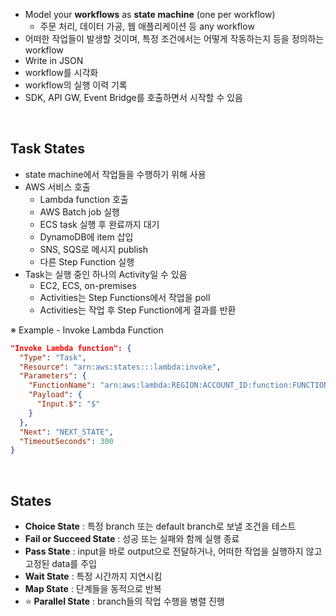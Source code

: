 - Model your **workflows** as **state machine** (one per workflow)
  - 주문 처리, 데이터 가공, 웹 애플리케이션 등 any workflow
- 어떠한 작업들이 발생할 것이며, 특정 조건에서는 어떻게 작동하는지 등을 정의하는 workflow
- Write in JSON
- workflow를 시각화
- workflow의 실행 이력 기록
- SDK, API GW, Event Bridge를 호출하면서 시작할 수 있음

<br>

## Task States

- state machine에서 작업들을 수행하기 위해 사용
- AWS 서비스 호출
  - Lambda function 호출
  - AWS Batch job 실행
  - ECS task 실행 후 완료까지 대기
  - DynamoDB에 item 삽입
  - SNS, SQS로 메시지 publish
  - 다른 Step Function 실행
- Task는 실행 중인 하나의 Activity일 수 있음
  - EC2, ECS, on-premises
  - Activities는 Step Functions에서 작업을 poll
  - Activities는 작업 후 Step Function에게 결과를 반환

※ Example - Invoke Lambda Function

```json
"Invoke Lambda function": {
  "Type": "Task",
  "Resource": "arn:aws:states:::lambda:invoke",
  "Parameters": {
    "FunctionName": "arn:aws:lambda:REGION:ACCOUNT_ID:function:FUNCTION_NAME",
    "Payload": {
      "Input.$": "$"
    }
  },
  "Next": "NEXT_STATE",
  "TimeoutSeconds": 300
}
```

<br>

## States

- **Choice State** : 특정 branch 또는 default branch로 보낼 조건을 테스트
- **Fail or Succeed State** : 성공 또는 실패와 함께 실행 종료
- **Pass State** : input을 바로 output으로 전달하거나, 어떠한 작업을 실행하지 않고 고정된 data를 주입
- **Wait State** : 특정 시간까지 지연시킴
- **Map State** : 단계들을 동적으로 반복
- ⭐ **Parallel State** : branch들의 작업 수행을 병렬 진행
